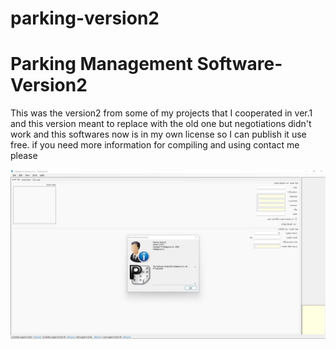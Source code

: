 # parking-version2
<h1>Parking Management Software-Version2</h1>

<p>This was the version2 from some of my projects that I cooperated in ver.1 and this version meant to replace with the old one but negotiations didn't work and this softwares now is in my own license so I can publish it use free. if you need more information for compiling and using contact me please</p>
<img src='https://github.com/mtaghadosi/parking-version2/blob/main/environment.jpg' alt='env-image'>
